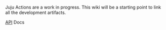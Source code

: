 Juju Actions are a work in progress. This wiki will be a starting point to link all the development artifacts.



[API](../API) Docs
